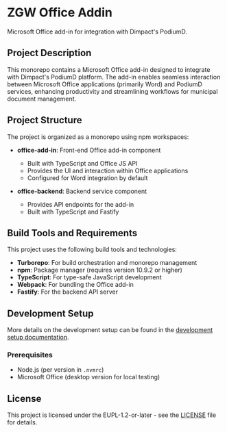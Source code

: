 # ZGW Office Addin

Microsoft Office add-in for integration with Dimpact's PodiumD.

## Project Description

This monorepo contains a Microsoft Office add-in designed to integrate with Dimpact's PodiumD platform. The add-in enables seamless interaction between Microsoft Office applications (primarily Word) and PodiumD services, enhancing productivity and streamlining workflows for municipal document management.

## Project Structure

The project is organized as a monorepo using npm workspaces:

- **office-add-in**: Front-end Office add-in component
  - Built with TypeScript and Office JS API
  - Provides the UI and interaction within Office applications
  - Configured for Word integration by default

- **office-backend**: Backend service component
  - Provides API endpoints for the add-in
  - Built with TypeScript and Fastify

## Build Tools and Requirements

This project uses the following build tools and technologies:

- **Turborepo**: For build orchestration and monorepo management
- **npm**: Package manager (requires version 10.9.2 or higher)
- **TypeScript**: For type-safe JavaScript development
- **Webpack**: For bundling the Office add-in
- **Fastify**: For the backend API server

## Development Setup
More details on the development setup can be found in the [development setup documentation](docs/development/README.md).

### Prerequisites

- Node.js (per version in `.nvmrc`)
- Microsoft Office (desktop version for local testing)


## License

This project is licensed under the EUPL-1.2-or-later - see the [LICENSE](LICENSE.md) file for details.
